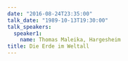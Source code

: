 ```yaml
---
date: "2016-08-24T23:35:00"
talk_date: "1989-10-13T19:30:00"
talk_speakers:
  speaker1:
    name: Thomas Maleika, Hargesheim
title: Die Erde im Weltall
---
```

